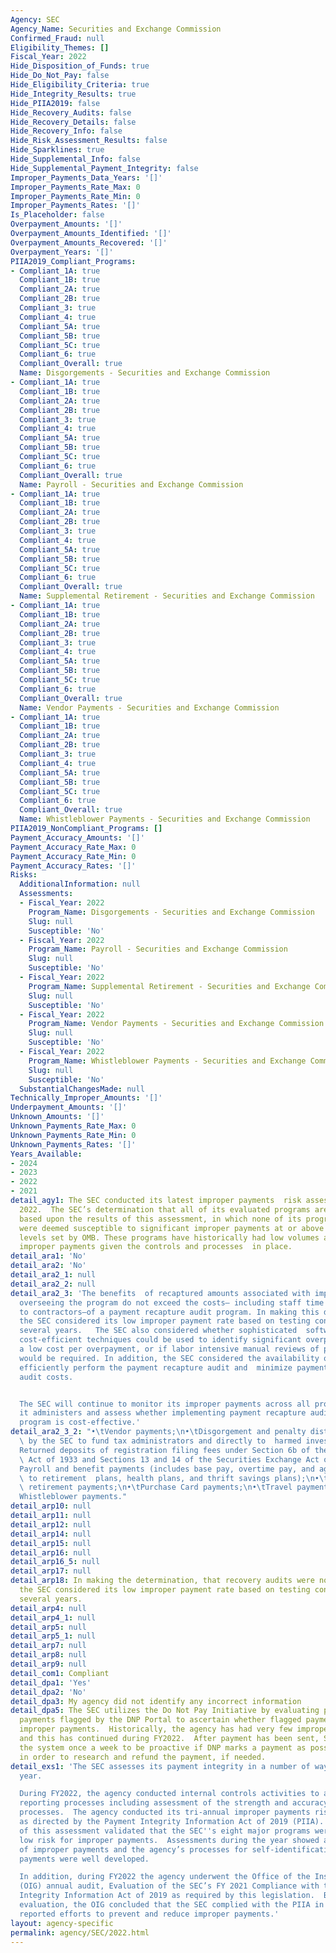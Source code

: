 ```yaml
---
Agency: SEC
Agency_Name: Securities and Exchange Commission
Confirmed_Fraud: null
Eligibility_Themes: []
Fiscal_Year: 2022
Hide_Disposition_of_Funds: true
Hide_Do_Not_Pay: false
Hide_Eligibility_Criteria: true
Hide_Integrity_Results: true
Hide_PIIA2019: false
Hide_Recovery_Audits: false
Hide_Recovery_Details: false
Hide_Recovery_Info: false
Hide_Risk_Assessment_Results: false
Hide_Sparklines: true
Hide_Supplemental_Info: false
Hide_Supplemental_Payment_Integrity: false
Improper_Payments_Data_Years: '[]'
Improper_Payments_Rate_Max: 0
Improper_Payments_Rate_Min: 0
Improper_Payments_Rates: '[]'
Is_Placeholder: false
Overpayment_Amounts: '[]'
Overpayment_Amounts_Identified: '[]'
Overpayment_Amounts_Recovered: '[]'
Overpayment_Years: '[]'
PIIA2019_Compliant_Programs:
- Compliant_1A: true
  Compliant_1B: true
  Compliant_2A: true
  Compliant_2B: true
  Compliant_3: true
  Compliant_4: true
  Compliant_5A: true
  Compliant_5B: true
  Compliant_5C: true
  Compliant_6: true
  Compliant_Overall: true
  Name: Disgorgements - Securities and Exchange Commission
- Compliant_1A: true
  Compliant_1B: true
  Compliant_2A: true
  Compliant_2B: true
  Compliant_3: true
  Compliant_4: true
  Compliant_5A: true
  Compliant_5B: true
  Compliant_5C: true
  Compliant_6: true
  Compliant_Overall: true
  Name: Payroll - Securities and Exchange Commission
- Compliant_1A: true
  Compliant_1B: true
  Compliant_2A: true
  Compliant_2B: true
  Compliant_3: true
  Compliant_4: true
  Compliant_5A: true
  Compliant_5B: true
  Compliant_5C: true
  Compliant_6: true
  Compliant_Overall: true
  Name: Supplemental Retirement - Securities and Exchange Commission
- Compliant_1A: true
  Compliant_1B: true
  Compliant_2A: true
  Compliant_2B: true
  Compliant_3: true
  Compliant_4: true
  Compliant_5A: true
  Compliant_5B: true
  Compliant_5C: true
  Compliant_6: true
  Compliant_Overall: true
  Name: Vendor Payments - Securities and Exchange Commission
- Compliant_1A: true
  Compliant_1B: true
  Compliant_2A: true
  Compliant_2B: true
  Compliant_3: true
  Compliant_4: true
  Compliant_5A: true
  Compliant_5B: true
  Compliant_5C: true
  Compliant_6: true
  Compliant_Overall: true
  Name: Whistleblower Payments - Securities and Exchange Commission
PIIA2019_NonCompliant_Programs: []
Payment_Accuracy_Amounts: '[]'
Payment_Accuracy_Rate_Max: 0
Payment_Accuracy_Rate_Min: 0
Payment_Accuracy_Rates: '[]'
Risks:
  AdditionalInformation: null
  Assessments:
  - Fiscal_Year: 2022
    Program_Name: Disgorgements - Securities and Exchange Commission
    Slug: null
    Susceptible: 'No'
  - Fiscal_Year: 2022
    Program_Name: Payroll - Securities and Exchange Commission
    Slug: null
    Susceptible: 'No'
  - Fiscal_Year: 2022
    Program_Name: Supplemental Retirement - Securities and Exchange Commission
    Slug: null
    Susceptible: 'No'
  - Fiscal_Year: 2022
    Program_Name: Vendor Payments - Securities and Exchange Commission
    Slug: null
    Susceptible: 'No'
  - Fiscal_Year: 2022
    Program_Name: Whistleblower Payments - Securities and Exchange Commission
    Slug: null
    Susceptible: 'No'
  SubstantialChangesMade: null
Technically_Improper_Amounts: '[]'
Underpayment_Amounts: '[]'
Unknown_Amounts: '[]'
Unknown_Payments_Rate_Max: 0
Unknown_Payments_Rate_Min: 0
Unknown_Payments_Rates: '[]'
Years_Available:
- 2024
- 2023
- 2022
- 2021
detail_agy1: The SEC conducted its latest improper payments  risk assessment in FY
  2022.  The SEC’s determination that all of its evaluated programs are low risk is
  based upon the results of this assessment, in which none of its programs/activities
  were deemed susceptible to significant improper payments at or above the threshold
  levels set by OMB. These programs have historically had low volumes and risks  of
  improper payments given the controls and processes  in place.
detail_ara1: 'No'
detail_ara2: 'No'
detail_ara2_1: null
detail_ara2_2: null
detail_ara2_3: 'The benefits  of recaptured amounts associated with implementing and
  overseeing the program do not exceed the costs— including staff time and payments
  to contractors—of a payment recapture audit program. In making this determination,
  the SEC considered its low improper payment rate based on testing conducted over
  several years.   The SEC also considered whether sophisticated  software and other
  cost-efficient techniques could be used to identify significant overpayments at
  a low cost per overpayment, or if labor intensive manual reviews of paper documentation
  would be required. In addition, the SEC considered the availability of tools to
  efficiently perform the payment recapture audit and  minimize payment recapture
  audit costs.


  The SEC will continue to monitor its improper payments across all programs and activities
  it administers and assess whether implementing payment recapture audits for each
  program is cost-effective.'
detail_ara2_3_2: "•\tVendor payments;\n•\tDisgorgement and penalty distributions (made\
  \ by the SEC to fund tax administrators and directly to  harmed investors);\n•\t\
  Returned deposits of registration filing fees under Section 6b of the Securities\
  \ Act of 1933 and Sections 13 and 14 of the Securities Exchange Act of 1934;\n•\t\
  Payroll and benefit payments (includes base pay, overtime pay, and agency contributions\
  \ to retirement  plans, health plans, and thrift savings plans);\n•\tSupplemental\
  \ retirement payments;\n•\tPurchase Card payments;\n•\tTravel payments; and\n•\t\
  Whistleblower payments."
detail_arp10: null
detail_arp11: null
detail_arp12: null
detail_arp14: null
detail_arp15: null
detail_arp16: null
detail_arp16_5: null
detail_arp17: null
detail_arp18: In making the determination, that recovery audits were not cost effective,
  the SEC considered its low improper payment rate based on testing conducted over
  several years.
detail_arp4: null
detail_arp4_1: null
detail_arp5: null
detail_arp5_1: null
detail_arp7: null
detail_arp8: null
detail_arp9: null
detail_com1: Compliant
detail_dpa1: 'Yes'
detail_dpa2: 'No'
detail_dpa3: My agency did not identify any incorrect information
detail_dpa5: The SEC utilizes the Do Not Pay Initiative by evaluating possible improper
  payments flagged by the DNP Portal to ascertain whether flagged payments are actual
  improper payments.  Historically, the agency has had very few improper payments
  and this has continued during FY2022.  After payment has been sent, SEC monitors
  the system once a week to be proactive if DNP marks a payment as possibly improper
  in order to research and refund the payment, if needed.
detail_exs1: 'The SEC assesses its payment integrity in a number of ways each fiscal
  year.

  During FY2022, the agency conducted internal controls activities to assess its financial
  reporting processes including assessment of the strength and accuracy of its payment
  processes.  The agency conducted its tri-annual improper payments risk assessment
  as directed by the Payment Integrity Information Act of 2019 (PIIA).  The results
  of this assessment validated that the SEC''s eight major programs were still at
  low risk for improper payments.  Assessments during the year showed a very low level
  of improper payments and the agency’s processes for self-identification of these
  payments were well developed.

  In addition, during FY2022 the agency underwent the Office of the Inspector General
  (OIG) annual audit, Evaluation of the SEC’s FY 2021 Compliance with the Payment
  Integrity Information Act of 2019 as required by this legislation.  Based on this
  evaluation, the OIG concluded that the SEC complied with the PIIA in FY 2021 and
  reported efforts to prevent and reduce improper payments.'
layout: agency-specific
permalink: agency/SEC/2022.html
---
```


